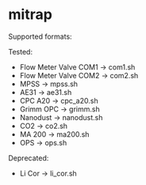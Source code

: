 # mitrap

Supported formats:

Tested:

 - Flow Meter Valve COM1 -> com1.sh
 - Flow Meter Valve COM2 -> com2.sh
 - MPSS                  -> mpss.sh
 - AE31                  -> ae31.sh
 - CPC A20               -> cpc_a20.sh
 - Grimm OPC             -> grimm.sh
 - Nanodust              -> nanodust.sh
 - CO2                   -> co2.sh
 - MA 200                -> ma200.sh
 - OPS                   -> ops.sh

Deprecated:
 - Li Cor                -> li_cor.sh


